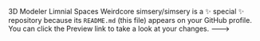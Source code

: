 3D Modeler
Limnial Spaces
Weirdcore
simsery/simsery is a ✨ special ✨ repository because its `README.md` (this file) appears on your GitHub profile.
You can click the Preview link to take a look at your changes.
--->
